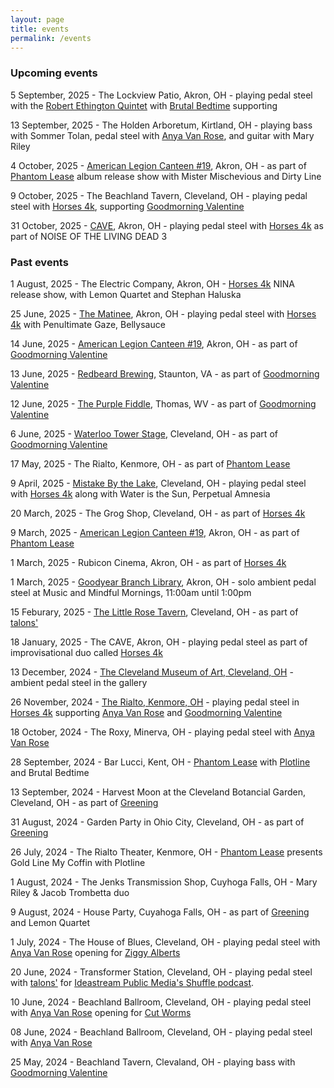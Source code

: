 ```yaml
---
layout: page
title: events
permalink: /events
---
```


### Upcoming events
5 September, 2025 - The Lockview Patio, Akron, OH - playing pedal steel with the [Robert Ethington Quintet](https://www.robertethington.com/) with [Brutal Bedtime](https://brutalbedtime.bandcamp.com/album/the-most-brutal-of-bedtimes) supporting

13 September, 2025 - The Holden Arboretum, Kirtland, OH - playing bass with Sommer Tolan, pedal steel with [Anya Van Rose](https://www.anyavanrose.com/), and guitar with Mary Riley

4 October, 2025 - [American Legion Canteen #19](https://www.instagram.com/alpost19canteen/), Akron, OH - as part of [Phantom Lease](/projects/phantom_lease) album release show with Mister Mischevious and Dirty Line

9 October, 2025 - The Beachland Tavern, Cleveland, OH - playing pedal steel with [Horses 4k](https://www.horses4k.rodeo), supporting [Goodmorning Valentine](https://goodmorningvalentine.bandcamp.com/)

31 October, 2025 - [CAVE](https://www.caveakron.org/calendar/noise-of-the-living-dead-3-tba/), Akron, OH - playing pedal steel with [Horses 4k](https://www.horses4k.rodeo) as part of NOISE OF THE LIVING DEAD 3

### Past events
1 August, 2025 - The Electric Company, Akron, OH - [Horses 4k](https://www.horses4k.rodeo) NINA release show, with Lemon Quartet and Stephan Haluska

25 June, 2025 - [The Matinee](https://www.instagram.com/thematineebar/?hl=en), Akron, OH - playing pedal steel with [Horses 4k](https://www.horses4k.rodeo) with Penultimate Gaze, Bellysauce

14 June, 2025 - [American Legion Canteen #19](https://www.instagram.com/alpost19canteen/), Akron, OH - as part of [Goodmorning Valentine](https://goodmorningvalentine.bandcamp.com/)

13 June, 2025 - [Redbeard Brewing](https://www.redbeardbrews.com/), Staunton, VA - as part of [Goodmorning Valentine](https://goodmorningvalentine.bandcamp.com/)

12 June, 2025 - [The Purple Fiddle](https://purplefiddle.com/), Thomas, WV - as part of [Goodmorning Valentine](https://goodmorningvalentine.bandcamp.com/)

6 June, 2025 - [Waterloo Tower Stage](https://www.eventbrite.com/e/waterloo-makes-music-guy-snowdon-the-citizens-and-goodmorning-valentine-tickets-1301203076429?aff=oddtdtcreator), Cleveland, OH - as part of [Goodmorning Valentine](https://goodmorningvalentine.bandcamp.com/)

17 May, 2025 - The Rialto, Kenmore, OH - as part of [Phantom Lease](/projects/phantom_lease)

9 April, 2025 - [Mistake By the Lake](https://mbtlrecords.com/), Cleveland, OH - playing pedal steel with [Horses 4k](https://www.horses4k.rodeo) along with Water is the Sun, Perpetual Amnesia

20 March, 2025 - The Grog Shop, Cleveland, OH - as part of [Horses 4k](https://www.horses4k.com/)

9 March, 2025 - [American Legion Canteen #19](https://www.instagram.com/alpost19canteen/), Akron, OH - as part of [Phantom Lease](https://sites.google.com/view/phantomlease/home)

1 March, 2025 - Rubicon Cinema, Akron, OH - as part of [Horses 4k](https://www.horses4k.com/) 

1 March, 2025 - [Goodyear Branch Library](https://akronlibrary.libnet.info/event/12825878), Akron, OH - solo ambient pedal steel at Music and Mindful Mornings, 11:00am until 1:00pm

15 Feburary, 2025 - [The Little Rose Tavern](https://www.instagram.com/The_little_rose_tavern/), Cleveland, OH - as part of [talons'](https://talons.bandcamp.com/)

18 January, 2025 - The CAVE, Akron, OH - playing pedal steel as part of improvisational duo called [Horses 4k](https://www.horses4k.rodeo)

13 December, 2024 - [The Cleveland Museum of Art, Cleveland, OH](https://www.clevelandart.org/events/music-galleries-jacob-trombetta) - ambient pedal steel in the gallery

26 November, 2024 - [The Rialto, Kenmore, OH](https://www.therialtotheatre.com/calendar/2024/11/26/goodmorning-valentine-anya-van-rose-horses-4k) - playing pedal steel in [Horses 4k](https://www.horses4k.rodeo) supporting [Anya Van Rose](https://www.anyavanrose.com/) and [Goodmorning Valentine](https://goodmorningvalentine.bandcamp.com/)

18 October, 2024 - The Roxy, Minerva, OH - playing pedal steel with [Anya Van Rose](https://www.anyavanrose.com/)

28 September, 2024 - Bar Lucci, Kent, OH - [Phantom Lease](https://sites.google.com/view/phantomlease/home) with [Plotline](https://www.instagram.com/plotline.ak/) and Brutal Bedtime

13 September, 2024 - Harvest Moon at the Cleveland Botancial Garden, Cleveland, OH - as part of [Greening](https://www.greeningmusic.com/)

31 August, 2024 - Garden Party in Ohio City, Cleveland, OH - as part of [Greening](https://www.greeningmusic.com/)

26 July, 2024 - The Rialto Theater, Kenmore, OH - [Phantom Lease](/projects/phantom_lease) presents Gold Line My Coffin with Plotline

1 August, 2024 - The Jenks Transmission Shop, Cuyhoga Falls, OH - Mary Riley & Jacob Trombetta duo

9 August, 2024 - House Party, Cuyahoga Falls, OH - as part of [Greening](https://www.greeningmusic.com/) and Lemon Quartet

1 July, 2024 - The House of Blues, Cleveland, OH - playing pedal steel with [Anya Van Rose](https://www.anyavanrose.com/) opening for [Ziggy Alberts](https://ziggyalberts.com/)

20 June, 2024 - Transformer Station, Cleveland, OH - playing pedal steel with [talons'](https://talons.bandcamp.com/) for [Ideastream Public Media's Shuffle podcast](https://www.npr.org/podcasts/520550717/shuffle).

10 June, 2024 - Beachland Ballroom, Cleveland, OH - playing pedal steel with [Anya Van Rose](https://www.anyavanrose.com/) opening for [Cut Worms](https://www.cut-worms.com/)

08 June, 2024 - Beachland Ballroom, Cleveland, OH - playing pedal steel with [Anya Van Rose](https://www.anyavanrose.com/)

25 May, 2024 - Beachland Tavern, Clevaland, OH - playing bass with [Goodmorning Valentine](https://goodmorningvalentine.bandcamp.com/)